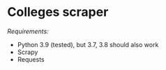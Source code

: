 # Colleges scraper

*Requirements:*
* Python 3.9 (tested), but 3.7, 3.8 should also work
* Scrapy
* Requests
